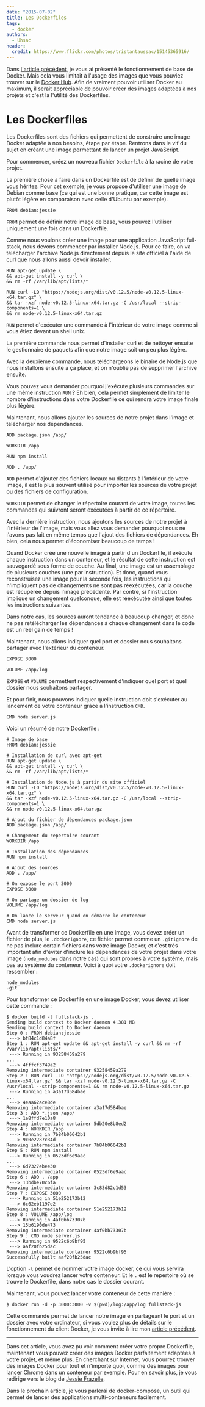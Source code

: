 ```yaml
---
date: "2015-07-02"
title: Les Dockerfiles
tags:
  - docker
authors:
  - Uhsac
header:
  credit: https://www.flickr.com/photos/tristantaussac/15145365916/
---
```


Dans [l'article précédent](/posts/docker/introduction-a-docker), je vous ai
présenté le fonctionnement de base de Docker. Mais cela vous limitait à
l'usage des images que vous pouviez trouver sur le [Docker
Hub](https://registry.hub.docker.com/). Afin de vraiment pouvoir utiliser
Docker au maximum, il serait appréciable de pouvoir créer des images adaptées à
nos projets et c'est là l'utilité des Dockerfiles.

# Les Dockerfiles

Les Dockerfiles sont des fichiers qui permettent de construire une image Docker
adaptée à nos besoins, étape par étape. Rentrons dans le vif du sujet en créant
une image permettant de lancer un projet JavaScript.

Pour commencer, créez un nouveau fichier `Dockerfile` à la racine de votre
projet.

La première chose à faire dans un Dockerfile est de définir de quelle image
vous héritez. Pour cet exemple, je vous propose d'utiliser une image de Debian
comme base (ce qui est une bonne pratique, car cette image
est plutôt légère en comparaison avec celle d'Ubuntu par exemple).

```
FROM debian:jessie
```

`FROM` permet de définir notre image de base, vous pouvez l'utiliser uniquement
une fois dans un Dockerfile.

Comme nous voulons créer une image pour une application JavaScript full-stack,
nous devons commencer par installer Node.js. Pour ce faire, on va télécharger
l'archive Node.js directement depuis le site officiel à l'aide de curl que nous
allons aussi devoir installer.

```
RUN apt-get update \
&& apt-get install -y curl \
&& rm -rf /var/lib/apt/lists/*

RUN curl -LO "https://nodejs.org/dist/v0.12.5/node-v0.12.5-linux-x64.tar.gz" \
&& tar -xzf node-v0.12.5-linux-x64.tar.gz -C /usr/local --strip-components=1 \
&& rm node-v0.12.5-linux-x64.tar.gz
```

`RUN` permet d'exécuter une commande à l'intérieur de votre image comme si vous
étiez devant un shell unix. 

La première commande nous permet d'installer curl et de nettoyer ensuite le
gestionnaire de paquets afin que notre image soit un peu plus légère.

Avec la deuxième commande, nous téléchargeons le binaire de Node.js que nous
installons ensuite à ça place, et on n'oublie pas de supprimer l'archive
ensuite.

Vous pouvez vous demander pourquoi j'exécute plusieurs commandes sur une même
instruction `RUN` ? Eh bien, cela permet simplement de limiter le nombre
d'instructions dans votre Dockerfile ce qui rendra votre image finale plus
légère.

Maintenant, nous allons ajouter les sources de notre projet dans l'image et
télécharger nos dépendances.

```
ADD package.json /app/

WORKDIR /app

RUN npm install

ADD . /app/
```

`ADD` permet d'ajouter des fichiers locaux ou distants à l'intérieur de votre
image, il est le plus souvent utilisé pour importer les sources de votre projet
ou des fichiers de configuration.

`WORKDIR` permet de changer le répertoire courant de votre image, toutes les
commandes qui suivront seront exécutées à partir de ce répertoire.

Avec la dernière instruction, nous ajoutons les sources de notre projet à
l'intérieur de l'image, mais vous allez vous demander pourquoi nous ne l'avons
pas fait en même temps que l'ajout des fichiers de dépendances. Eh bien, cela
nous permet d'économiser beaucoup de temps ! 

Quand Docker crée une nouvelle image à partir d'un Dockerfile, il exécute chaque
instruction dans un conteneur, et le résultat de cette instruction est
sauvegardé sous forme de couche. Au final, une image est un assemblage de
plusieurs couches (une par instruction). Et donc, quand vous reconstruisez une
image pour la seconde fois, les instructions qui n'impliquent pas de changements
ne sont pas réexécutées, car la couche est récupérée depuis l'image précédente. Par
contre, si l'instruction implique un changement quelconque, elle est réexécutée
ainsi que toutes les instructions suivantes.

Dans notre cas, les sources auront tendance à beaucoup changer, et donc ne pas
retélécharger les dépendances à chaque changement dans le code est un réel gain
de temps !

Maintenant, nous allons indiquer quel port et dossier nous souhaitons partager
avec l'extérieur du conteneur.

```
EXPOSE 3000

VOLUME /app/log
```
`EXPOSE` et `VOLUME` permettent respectivement d'indiquer quel port et quel
dossier nous souhaitons partager.

Et pour finir, nous pouvons indiquer quelle instruction doit s'exécuter au
lancement de votre conteneur grâce à l'instruction `CMD`.

```
CMD node server.js 
```

Voici un résumé de notre Dockerfile :

```
# Image de base
FROM debian:jessie

# Installation de curl avec apt-get
RUN apt-get update \
&& apt-get install -y curl \
&& rm -rf /var/lib/apt/lists/*

# Installation de Node.js à partir du site officiel
RUN curl -LO "https://nodejs.org/dist/v0.12.5/node-v0.12.5-linux-x64.tar.gz" \
&& tar -xzf node-v0.12.5-linux-x64.tar.gz -C /usr/local --strip-components=1 \
&& rm node-v0.12.5-linux-x64.tar.gz

# Ajout du fichier de dépendances package.json 
ADD package.json /app/

# Changement du repertoire courant
WORKDIR /app

# Installation des dépendances
RUN npm install

# Ajout des sources
ADD . /app/

# On expose le port 3000
EXPOSE 3000

# On partage un dossier de log
VOLUME /app/log

# On lance le serveur quand on démarre le conteneur
CMD node server.js
```

Avant de transformer ce Dockerfile en une image, vous devez créer un fichier de
plus, le `.dockerignore`, ce fichier permet comme un `.gitignore` de ne pas
inclure certain fichiers dans votre image Docker, et c'est très important afin
d'éviter d'inclure les dépendances de votre projet dans votre image
(`node_modules` dans notre cas) qui sont propres à votre
système, mais pas au système du conteneur. Voici à quoi votre `.dockerignore`
doit ressembler :

```
node_modules
.git
```

Pour transformer ce Dockerfile en une image Docker, vous devez utiliser cette
commande :

```console
$ docker build -t fullstack-js .
Sending build context to Docker daemon 4.381 MB
Sending build context to Docker daemon
Step 0 : FROM debian:jessie
 ---> bf84c1d84a8f
Step 1 : RUN apt-get update && apt-get install -y curl && rm -rf /var/lib/apt/lists/*
 ---> Running in 93258459a279
...
 ---> 4fffcf3749a2
Removing intermediate container 93258459a279
Step 2 : RUN curl -LO "https://nodejs.org/dist/v0.12.5/node-v0.12.5-linux-x64.tar.gz" && tar -xzf node-v0.12.5-linux-x64.tar.gz -C /usr/local --strip-components=1 && rm node-v0.12.5-linux-x64.tar.gz
 ---> Running in a3a17d584bae
...
 ---> 4eaa62ace8de
Removing intermediate container a3a17d584bae
Step 3 : ADD *.json /app/
 ---> 1e8ffd7e10a8
Removing intermediate container 5db20e8b8ed2
Step 4 : WORKDIR /app
 ---> Running in 7b84b06642b1
 ---> 9c0e2287c34d
Removing intermediate container 7b84b06642b1
Step 5 : RUN npm install
 ---> Running in 0523df6e9aac
...
 ---> 6d7327ebee30
Removing intermediate container 0523df6e9aac
Step 6 : ADD . /app
 ---> 13bdbe70c6fa
Removing intermediate container 3c83d82c1d53
Step 7 : EXPOSE 3000
 ---> Running in 51e252173b12
 ---> 6c62eb1197e2
Removing intermediate container 51e252173b12
Step 8 : VOLUME /app/log
 ---> Running in 4af0bb73307b
 ---> 15b6190de473
Removing intermediate container 4af0bb73307b
Step 9 : CMD node server.js
 ---> Running in 9522c6b9bf95
 ---> aaf20fb25dac
Removing intermediate container 9522c6b9bf95
Successfully built aaf20fb25dac
```

L'option `-t` permet de nommer votre image docker, ce qui vous servira lorsque
vous voudrez lancer votre conteneur. Et le `.` est le repertoire où se trouve
le Dockerfile, dans notre cas le dossier courant.

Maintenant, vous pouvez lancer votre conteneur de cette manière :

```console
$ docker run -d -p 3000:3000 -v $(pwd)/log:/app/log fullstack-js
```

Cette commande permet de lancer notre image en partageant le port et un dossier
avec votre ordinateur, si vous voulez plus de détails sur le fonctionnement du
client Docker, je vous invite à lire mon [article
précédent](/posts/docker/introduction-a-docker).

---

Dans cet article, vous avez pu voir comment créer votre propre Dockerfile,
maintenant vous pouvez créer des images Docker parfaitement adaptées à votre
projet, et même plus. En cherchant sur Internet, vous pourrez trouver des images
Docker pour tout et n'importe quoi, comme des images pour lancer Chrome dans un
conteneur par exemple. Pour en savoir plus, je vous redirige vers le
blog de [Jessie
Frazelle](https://blog.jessfraz.com/post/docker-containers-on-the-desktop/).

Dans le prochain article, je vous parlerai de docker-compose, un outil qui
permet de lancer des applications multi-conteneurs facilement.
